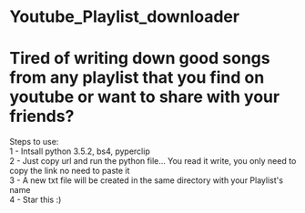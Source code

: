 # Youtube_Playlist_downloader

<h1><b>Tired of writing down good songs from any playlist that you find on youtube or want to share with your friends?</b></h1>

Steps to use:<br>
1 - Intsall python 3.5.2, bs4, pyperclip<br>
2 - Just copy url and run the python file... You read it write, you only need to copy the link no need to paste it<br>
3 - A new txt file will be created in the same directory with your Playlist's name</br>
4 - Star this :)</br>
